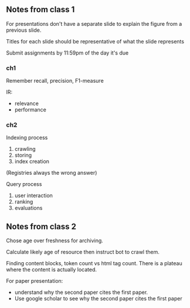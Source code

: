 ## Notes from class 1

For presentations don't have a separate slide to explain the figure from a previous slide.

Titles for each slide should be representative of what the slide represents

Submit assignments by 11:59pm of the day it's due

### ch1

Remember recall, precision, F1-measure

IR:
- relevance
- performance

### ch2

Indexing process

1. crawling
2. storing
3. index creation

(Registries always the wrong answer)

Query process

1. user interaction
2. ranking
3. evaluations

## Notes from class 2

Chose age over freshness for archiving.

Calculate likely age of resource then instruct bot to crawl them.

Finding content blocks, token count vs html tag count.
There is a plateau where the content is actually located.

For paper presentation:
- understand why the second paper cites the first paper.
- Use google scholar to see why the second paper cites the first paper
